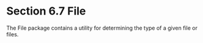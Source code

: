 # Section 6.7 File

The File package contains a utility for determining the type of a given file or
files.
